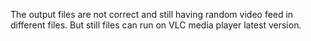 
The output files are not correct and still having random video feed in different files.
But still files can run on VLC media player latest version.
